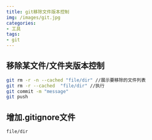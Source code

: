 ```yaml
---
title: git移除文件版本控制
img: /images/git.jpg
categories:
- 工具
tags:
- git
---
```


## 移除某文件/文件夹版本控制
```bash
git rm -r -n --cached "file/dir" //展示要移除的文件列表
git rm -r --cached  "file/dir" //执行
git commit -m "message"  
git push 
```
## 增加.gitignore文件
```
file/dir
```

